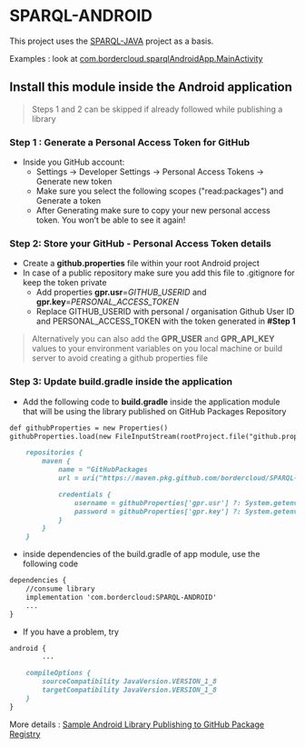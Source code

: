 # SPARQL-ANDROID

This project uses the [SPARQL-JAVA](https://github.com/BorderCloud/SPARQL-JAVA) project as a basis.

Examples : look at [com.bordercloud.sparqlAndroidApp.MainActivity](https://github.com/BorderCloud/SPARQL-ANDROID/blob/master/app/src/main/java/com/bordercloud/sparqlAndroidApp/MainActivity.java)


## Install this module inside the Android application

> Steps 1 and 2 can be skipped if already followed while publishing a library

### Step 1 : Generate a Personal Access Token for GitHub
- Inside you GitHub account:
	- Settings -> Developer Settings -> Personal Access Tokens -> Generate new token
	- Make sure you select the following scopes ("read:packages") and Generate a token
	- After Generating make sure to copy your new personal access token. You won’t be able to see it again!

### Step 2: Store your GitHub - Personal Access Token details
- Create a **github.properties** file within your root Android project
- In case of a public repository make sure you  add this file to .gitignore for keep the token private
	- Add properties **gpr.usr**=*GITHUB_USERID* and **gpr.key**=*PERSONAL_ACCESS_TOKEN*
	- Replace GITHUB_USERID with personal / organisation Github User ID and PERSONAL_ACCESS_TOKEN with the token generated in **#Step 1**

> Alternatively you can also add the **GPR_USER** and **GPR_API_KEY** values to your environment variables on you local machine or build server to avoid creating a github properties file

### Step 3: Update build.gradle inside the application
- Add the following code to **build.gradle** inside the application module that will be using the library published on GitHub Packages Repository

```markdown
def githubProperties = new Properties()
githubProperties.load(new FileInputStream(rootProject.file("github.properties")))
```

```markdown
    repositories {
        maven {
            name = "GitHubPackages
            url = uri("https://maven.pkg.github.com/bordercloud/SPARQL-ANDROID")

            credentials {
                username = githubProperties['gpr.usr'] ?: System.getenv("GPR_USER")
                password = githubProperties['gpr.key'] ?: System.getenv("GPR_API_KEY")
            }
        }
    }
```

- inside dependencies of the build.gradle of app module, use the following code
```markdown
dependencies {
    //consume library
    implementation 'com.bordercloud:SPARQL-ANDROID'
	...
}
```

- If you have a problem, try
```markdown
android {
        ...

    compileOptions {
        sourceCompatibility JavaVersion.VERSION_1_8
        targetCompatibility JavaVersion.VERSION_1_8
    }
}
```

More details : [Sample Android Library Publishing to GitHub Package Registry](https://github.com/enefce/AndroidLibraryForGitHubPackagesDemo/blob/master/README.md)